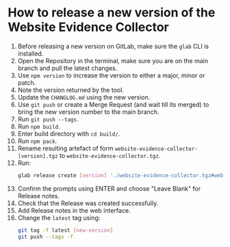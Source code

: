 # How to release a new version of the Website Evidence Collector

1. Before releasing a new version on GitLab, make sure the `glab` CLI is installed.
2. Open the Repository in the terminal, make sure you are on the main branch and pull the latest changes.
3. Use `npm version` to increase the version to either a major, minor or patch.
4. Note the version returned by the tool.
5. Update the `CHANGLOG.md` using the new version.
6. Use `git push` or create a Merge Request (and wait till its merged) to bring the new version number to the main branch.
7. Run `git push --tags`.
8. Run `npm build`.
9. Enter build directory with `cd build/`.
10. Run `npm pack`.
11. Rename resulting artefact of form `website-evidence-collector-[version].tgz` to `website-evidence-collector.tgz`.
12. Run:
    ```bash
    glab release create [version] './website-evidence-collector.tgz#website-evidence-collector.tgz#package' --ref=main --name="[version] / YYYY-MM-DD"
    ```
13. Confirm the prompts using ENTER and choose "Leave Blank" for Release notes.
14. Check that the Release was created successfully.
15. Add Release notes in the web interface.
16. Change the `latest` tag using:
    ```bash
    git tag -f latest [new-version]
    git push --tags -f
    ```
